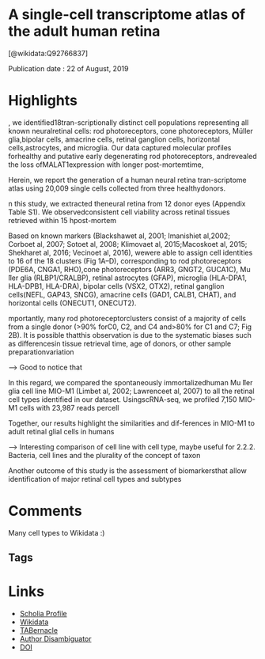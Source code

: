 
A single-cell transcriptome atlas of the adult human retina
===========================================================
  
  [@wikidata:Q92766837]  
  
Publication date : 22 of August, 2019  

# Highlights


, we identified18tran-scriptionally distinct cell populations representing all known neuralretinal  cells:  rod  photoreceptors,  cone  photoreceptors,  Müller  glia,bipolar  cells,  amacrine  cells,  retinal  ganglion  cells,  horizontal  cells,astrocytes, and microglia. Our data captured molecular profiles forhealthy  and  putative  early  degenerating  rod  photoreceptors,  andrevealed  the  loss  ofMALAT1expression  with  longer  post-mortemtime,  

Herein, we report the generation of a human neural retina tran-scriptome atlas using 20,009 single cells collected from three healthydonors.

n this study, we extracted theneural retina from 12 donor eyes (Appendix Table S1). We observedconsistent cell viability across retinal tissues retrieved within 15 hpost-mortem

Based on known markers (Blackshawet al, 2001; Imanishiet al,2002; Corboet al, 2007; Sotoet al, 2008; Klimovaet al, 2015;Macoskoet al, 2015; Shekharet al, 2016; Vecinoet al, 2016), wewere able to assign cell identities to 16 of the 18 clusters (Fig 1A–D), corresponding to rod photoreceptors (PDE6A, CNGA1, RHO),cone photoreceptors (ARR3, GNGT2, GUCA1C), Mu ̈ller glia (RLBP1/CRALBP), retinal astrocytes (GFAP), microglia (HLA-DPA1, HLA-DPB1, HLA-DRA), bipolar cells (VSX2, OTX2), retinal ganglion cells(NEFL, GAP43, SNCG), amacrine cells (GAD1, CALB1, CHAT), and horizontal cells (ONECUT1, ONECUT2). 


mportantly, many rod photoreceptorclusters consist of a majority of cells from a single donor (>90% forC0, C2, and C4 and>80% for C1 and C7; Fig 2B). It is possible thatthis observation is due to the systematic biases such as differencesin tissue retrieval time, age of donors, or other sample preparationvariation

--> Good to notice that 


In this regard, we compared the spontaneously immortalizedhuman Mu ̈ller glia cell line MIO-M1 (Limbet al, 2002; Lawrenceet al, 2007) to all the retinal cell types identified in our dataset. UsingscRNA-seq, we profiled 7,150 MIO-M1 cells with 23,987 reads percell


Together, our results highlight the similarities and dif-ferences in MIO-M1 to adult retinal glial cells in humans


--> Interesting comparison of cell line with cell type, maybe useful for 2.2.2. Bacteria, cell lines and the plurality of the concept of taxon

Another outcome of this study is the assessment of biomarkersthat allow identification of major retinal cell types and subtypes



# Comments

Many cell types to Wikidata :) 

## Tags

# Links
  
 * [Scholia Profile](https://scholia.toolforge.org/work/Q92766837)  
 * [Wikidata](https://www.wikidata.org/wiki/Q92766837)  
 * [TABernacle](https://tabernacle.toolforge.org/?#/tab/manual/Q92766837/P921%3BP4510)  
 * [Author Disambiguator](https://author-disambiguator.toolforge.org/work_item_oauth.php?id=Q92766837&batch_id=&match=1&author_list_id=&doit=Get+author+links+for+work)  
 * [DOI](https://doi.org/10.15252/EMBJ.2018100811)  
